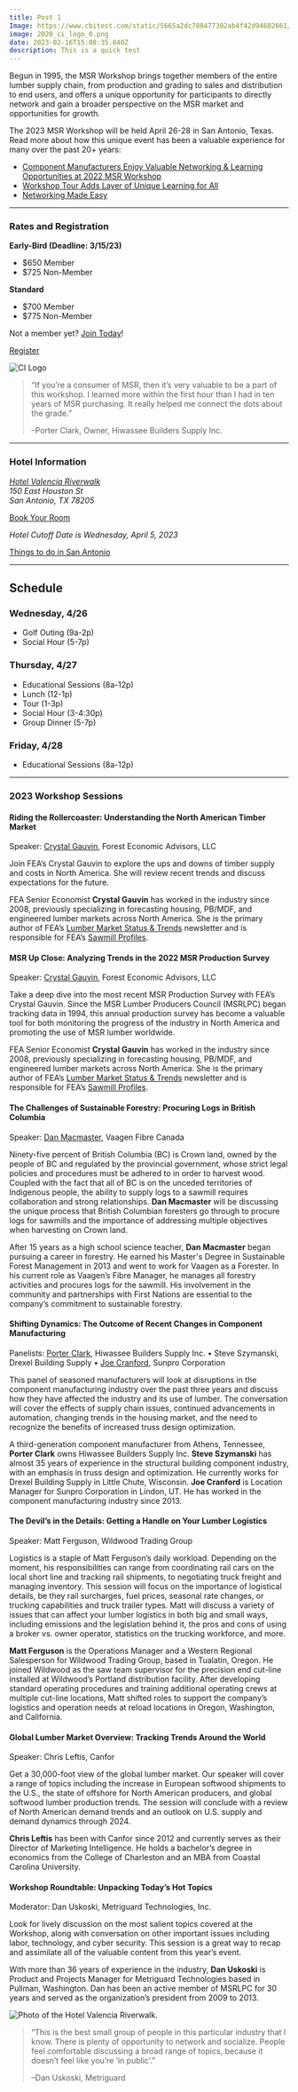 ```yaml
---
title: Post 1
Image: https://www.cbitest.com/static/5665a2dc788477302ab4f42d94602661/af253/Home2.webp
image: 2020_ci_logo_0.png
date: 2023-02-16T15:08:35.840Z
description: This is a quick test
---
```

<div className="row workshop">
  <div className="col-lg">

Begun in 1995, the MSR Workshop brings together members of the entire lumber supply chain, from production and grading to sales and distribution to end users, and offers a unique opportunity for participants to directly network and gain a broader perspective on the MSR market and opportunities for growth.
    
The 2023 MSR Workshop will be held April 26-28 in San Antonio, Texas. Read more about how this unique event has been a valuable experience for many over the past 20+ years:
    
* <a href="https://issuu.com/componentadvertiser/docs/advertiser_0796894da31179/82">Component Manufacturers Enjoy Valuable Networking &amp; Learning Opportunities at 2022 MSR Workshop</a>
* <a href="https://issuu.com/componentadvertiser/docs/advertiser_c1d6b9a3e7b57e/102">Workshop Tour Adds Layer of Unique Learning for All</a>
* <a href="https://issuu.com/componentadvertiser/docs/advertiser_65071c0b26ec79/92">Networking Made Easy</a>
    
<hr />
<h3>Rates and Registration</h3>
<p><strong>Early-Bird (Deadline: 3/15/23)</strong></p>
    <ul className="mb-2">
      <li>$650 Member</li>
      <li>$725 Non-Member</li>
    </ul>
<p><strong>Standard</strong></p>
    <ul className="mb-2">
      <li>$700 Member</li>
      <li>$775 Non-Member</li>
    </ul>
    <p>Not a member yet? <a href="/application/">Join Today</a>!</p>
<p><a href="https://msrlpc.regfox.com/2023-msr-workshop" class="btn btn-primary">Register</a></p>
</div>
  <div className="col-lg">
    <div className="bg-2023">

![CI Logo](./2020_ci_logo_0.png "Foam Plastic Applications for Better Building")

</div>
<blockquote className="mt-4 pt-2">
  <p>&ldquo;If you&rsquo;re a consumer of MSR, then it&rsquo;s very valuable to be a part of this workshop. I learned more within the first hour than I had in ten years of MSR purchasing. It really helped me connect the dots about the grade.&rdquo;</p>
  <p className="text-right mb-0">&ndash;Porter Clark, Owner, Hiwassee Builders Supply Inc.</p>
</blockquote>

  </div>
</div>

<div className="row">
<hr />
<h3>Hotel Information</h3>
<address>
  <a href="https://www.hotelvalencia-riverwalk.com">Hotel Valencia Riverwalk</a><br />
      150 East Houston St<br />
      San Antonio, TX 78205
</address>

<p><a className="btn btn-primary" href="https://hotelvalencia.windsurfercrs.com/ibe/details.aspx?propertyid=14484&nights=3&checkin=04/25/2023&group=MW946">Book Your Room</a></p>
<p><em>Hotel Cutoff Date is Wednesday, April 5, 2023</em></p>
<p><a href="https://www.hotelvalencia-riverwalk.com/things-to-do-in-san-antonio.htm?_ga=2.9630323.771550126.1660572471-2005813414.1660572471">Things to do in San Antonio</a></p>

<hr />

<h2 className="visually-hidden">Schedule</h2>
<div>

  ### Wednesday, 4/26

  * Golf Outing (9a-2p)
  * Social Hour (5-7p)

  ### Thursday, 4/27
  
  * Educational Sessions (8a-12p)
  * Lunch (12-1p)
  * Tour (1-3p)
  * Social Hour (3-4:30p)
  * Group Dinner (5-7p)

  ### Friday, 4/28
  * Educational Sessions (8a-12p)

  <hr />
</div>

<h3>2023 Workshop Sessions</h3>
<div className="workshop-description">
  <h4>Riding the Rollercoaster: Understanding the North American Timber Market</h4>
  <p className="speaker">Speaker: <a href="https://getfea.com/team/crystal-gauvin">Crystal Gauvin</a>, Forest Economic Advisors, LLC </p>
  <p>Join FEA&rsquo;s Crystal Gauvin to explore the ups and downs of timber supply and costs in North America. She will review recent trends and discuss expectations for the future. </p>
  <div className="speaker-bio">
    <p>FEA Senior Economist <strong>Crystal Gauvin</strong> has worked in the industry since 2008, previously specializing in forecasting housing, PB/MDF, and engineered lumber markets across North America. She is the primary author of FEA&rsquo;s <a href="https://getfea.com/publication/lumber-markets-status-and-trends-lmsthttps:/getfea.com/publication/lumber-markets-status-and-trends-lmst">Lumber Market Status &amp; Trends</a> newsletter and is responsible for FEA&rsquo;s <a href="https://getfea.com/publication/sawmill-profiles">Sawmill Profiles</a>.</p>
  </div>

  <h4>MSR Up Close: Analyzing Trends in the 2022 MSR Production Survey</h4>
  <p className="speaker">Speaker: <a href="https://getfea.com/team/crystal-gauvin">Crystal Gauvin</a>, Forest Economic Advisors, LLC </p>
  <p>Take a deep dive into the most recent MSR Production Survey with FEA’s Crystal Gauvin. Since the MSR Lumber Producers Council (MSRLPC) began tracking data in 1994, this annual production survey has become a valuable tool for both monitoring the progress of the industry in North America and promoting the use of MSR lumber worldwide.</p>
  <div className="speaker-bio">
    <p>FEA Senior Economist <strong>Crystal Gauvin</strong> has worked in the industry since 2008, previously specializing in forecasting housing, PB/MDF, and engineered lumber markets across North America. She is the primary author of FEA&rsquo;s <a href="https://getfea.com/publication/lumber-markets-status-and-trends-lmsthttps:/getfea.com/publication/lumber-markets-status-and-trends-lmst">Lumber Market Status &amp; Trends</a> newsletter and is responsible for FEA&rsquo;s <a href="https://getfea.com/publication/sawmill-profiles">Sawmill Profiles</a>.</p>
  </div>
    
<h4 id='the-challenges-of-sustainable-forestry-procuring-logs-in-british-columbia'>The Challenges of Sustainable Forestry: Procuring Logs in British Columbia</h4>
<p className="speaker">Speaker: <a href='https://www.vaagen.ca/post/voices-of-vaagen-featuring-dan-macmaster'>Dan Macmaster</a>, Vaagen Fibre Canada</p>
<p>Ninety-five percent of British Columbia (BC) is Crown land, owned by the people of BC and regulated by the provincial government, whose strict legal policies and procedures must be adhered to in order to harvest wood. Coupled with the fact that all of BC is on the unceded territories of Indigenous people, the ability to supply logs to a sawmill requires collaboration and strong relationships. <strong>Dan Macmaster</strong> will be discussing the unique process that British Columbian foresters go through to procure logs for sawmills and the importance of addressing multiple objectives when harvesting on Crown land.</p>
<div className="speaker-bio">
  <p>After 15 years as a high school science teacher, <strong>Dan Macmaster</strong> began pursuing a career in forestry. He earned his Master&#39;s Degree in Sustainable Forest Management in 2013 and went to work for Vaagen as a Forester. In his current role as Vaagen&rsquo;s Fibre Manager, he manages all forestry activities and procures logs for the sawmill. His involvement in the community and partnerships with First Nations are essential to the company&rsquo;s commitment to sustainable forestry.</p>
</div>

<h4>Shifting Dynamics: The Outcome of Recent Changes in Component Manufacturing</h4>
<p className="speaker">Panelists: <a href='https://www.linkedin.com/in/porter-clark-25b571150'>Porter Clark</a>, Hiwassee Builders Supply Inc. • Steve Szymanski, Drexel Building Supply • <a href='https://www.linkedin.com/in/joseph-cranford-2b925a248'>Joe Cranford</a>, Sunpro Corporation</p>
<p>This panel of seasoned manufacturers will look at disruptions in the component manufacturing industry over the past three years and discuss how they have affected the industry and its use of lumber. The conversation will cover the effects of supply chain issues, continued advancements in automation, changing trends in the housing market, and the need to recognize the benefits of increased truss design optimization.</p>
<div className="speaker-bio">
  <p>A third-generation component manufacturer from Athens, Tennessee, <strong>Porter Clark</strong> owns Hiwassee Builders Supply Inc. <strong>Steve Szymanski</strong> has almost 35 years of experience in the structural building component industry, with an emphasis in truss design and optimization. He currently works for Drexel Building Supply in Little Chute, Wisconsin. <strong>Joe Cranford</strong> is Location Manager for Sunpro Corporation in Lindon, UT. He has worked in the component manufacturing industry since 2013.</p>
</div>
<h4>The Devil&rsquo;s in the Details: Getting a Handle on Your Lumber Logistics</h4>
<p className="speaker">Speaker: Matt Ferguson, Wildwood Trading Group</p>
<p>Logistics is a staple of Matt Ferguson’s daily workload. Depending on the moment, his responsibilities can range from coordinating rail cars on the local short line and tracking rail shipments, to negotiating truck freight and managing inventory. This session will focus on the importance of logistical details, be they rail surcharges, fuel prices, seasonal rate changes, or trucking capabilities and truck trailer types. Matt will discuss a variety of issues that can affect your lumber logistics in both big and small ways, including emissions and the legislation behind it, the pros and cons of using a broker vs. owner operator, statistics on the trucking workforce, and more.</p>
<div className="speaker-bio">
  <p><strong>Matt Ferguson</strong> is the Operations Manager and a Western Regional Salesperson for Wildwood Trading Group, based in Tualatin, Oregon. He joined Wildwood as the saw team supervisor for the precision end cut-line installed at Wildwood’s Portland distribution facility. After developing standard operating procedures and training additional operating crews at multiple cut-line locations, Matt shifted roles to support the company’s logistics and operation needs at reload locations in Oregon, Washington, and California.</p>
</div>
  </div>
</div>

<div className="row">
  <div className="col col-lg">
    <div className="workshop-description">
  <h4>Global Lumber Market Overview: Tracking Trends Around the World</h4>
  <p className="speaker">Speaker: Chris Leftis, Canfor</p>
  <p>Get a 30,000-foot view of the global lumber market. Our speaker will cover a range of topics including the increase in European softwood shipments to the U.S., the state of offshore for North American producers, and global softwood lumber production trends. The session will conclude with a review of North American demand trends and an outlook on U.S. supply and demand dynamics through 2024.</p>
  <div className="speaker-bio">
    <p><strong>Chris Leftis</strong> has been with Canfor since 2012 and currently serves as their Director of Marketing Intelligence. He holds a bachelor&rsquo;s degree in economics from the College of Charleston and an MBA from Coastal Carolina University.</p>
  </div>

  <h4>Workshop Roundtable: Unpacking Today&rsquo;s Hot Topics</h4>
  <p className="speaker">Moderator: Dan Uskoski, Metriguard Technologies, Inc.</p>
  <p>Look for lively discussion on the most salient topics covered at the Workshop, along with conversation on other important issues including labor, technology, and cyber security. This session is a great way to recap and assimilate all of the valuable content from this year&rsquo;s event.</p>
  <div className="speaker-bio">
    <p>With more than 36 years of experience in the industry, <strong>Dan Uskoski</strong> is Product and Projects Manager for Metriguard Technologies based in Pullman, Washington. Dan has been an active member of MSRLPC for 30 years and served as the organization&rsquo;s president from 2009 to 2013.</p>
  </div>
  </div>
</div>
  <div className="col col-lg">
<div className="workshop-hotel-2023">

![Photo of the Hotel Valencia Riverwalk.](./2020_ci_logo_0.png)

</div>
<blockquote className="mt-4 pt-2">
  <p>&ldquo;This is the best small group of people in this particular industry that I know. There is plenty of opportunity to network and socialize. People feel comfortable discussing a broad range of topics, because it doesn&rsquo;t feel like you&rsquo;re &lsquo;in public&rsquo;.&rdquo;</p>

  <p className="text-right mb-0">&ndash;Dan Uskoski, Metriguard</p>
</blockquote>
  </div>
      
  <!-- <hr />
  <h3>Promote the Workshop</h3>
  <p>To help raise awareness of the 2022 Workshop, please consider downloading the Workshop logo below and adding it to your email signature or company&rsquo;s website. Simply right click on the image and choose “save image as.” Add a hyperlink to the image that directs people to this web page: https://www.msrlumber.org/workshop/.</p>
    <p><img
      className="img img-responsive"
      src="/img/workshops/2022MSRWorkshopEmailSig_352x146px.png"
    /></p>
  <p> We&rsquo;ve also created a <a href="https://signaturehound.com/signature/ptgookwp5fzi3?name=Sunnie%20Dog&job=Chief%20of%20Fetch&department=Client%20Relations&email=sunnie%40signaturehound.com&phone=1234%20123%20123&mobile=5678%20567%20567&avatar=ptgookwp5opr0">signature template</a> that you can use to add the image to your email signature. The link includes detailed instructions for adding the image to your signature for a variety of email clients. You can access the instructions by clicking on the “Install Signature” button at the top of the page.</p> -->

</div>